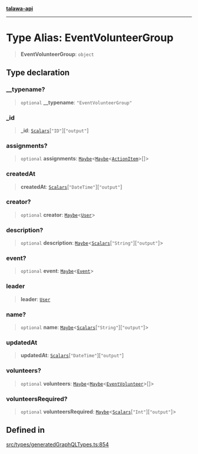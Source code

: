 [**talawa-api**](../../../README.md)

***

# Type Alias: EventVolunteerGroup

> **EventVolunteerGroup**: `object`

## Type declaration

### \_\_typename?

> `optional` **\_\_typename**: `"EventVolunteerGroup"`

### \_id

> **\_id**: [`Scalars`](Scalars.md)\[`"ID"`\]\[`"output"`\]

### assignments?

> `optional` **assignments**: [`Maybe`](Maybe.md)\<[`Maybe`](Maybe.md)\<[`ActionItem`](ActionItem.md)\>[]\>

### createdAt

> **createdAt**: [`Scalars`](Scalars.md)\[`"DateTime"`\]\[`"output"`\]

### creator?

> `optional` **creator**: [`Maybe`](Maybe.md)\<[`User`](User.md)\>

### description?

> `optional` **description**: [`Maybe`](Maybe.md)\<[`Scalars`](Scalars.md)\[`"String"`\]\[`"output"`\]\>

### event?

> `optional` **event**: [`Maybe`](Maybe.md)\<[`Event`](Event.md)\>

### leader

> **leader**: [`User`](User.md)

### name?

> `optional` **name**: [`Maybe`](Maybe.md)\<[`Scalars`](Scalars.md)\[`"String"`\]\[`"output"`\]\>

### updatedAt

> **updatedAt**: [`Scalars`](Scalars.md)\[`"DateTime"`\]\[`"output"`\]

### volunteers?

> `optional` **volunteers**: [`Maybe`](Maybe.md)\<[`Maybe`](Maybe.md)\<[`EventVolunteer`](EventVolunteer.md)\>[]\>

### volunteersRequired?

> `optional` **volunteersRequired**: [`Maybe`](Maybe.md)\<[`Scalars`](Scalars.md)\[`"Int"`\]\[`"output"`\]\>

## Defined in

[src/types/generatedGraphQLTypes.ts:854](https://github.com/Suyash878/talawa-api/blob/e4413cec641a837926071678fed3c7f67234e31e/src/types/generatedGraphQLTypes.ts#L854)
